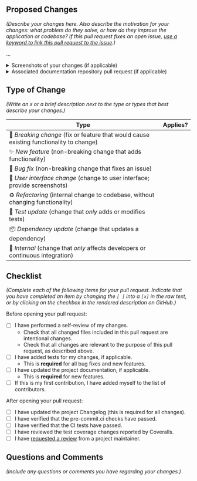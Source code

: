 ## Proposed Changes
*(Describe your changes here. Also describe the motivation for your changes: what problem do they solve, or how do they improve the application or codebase? If this pull request fixes an open issue, [use a keyword to link this pull request to the issue](https://docs.github.com/en/issues/tracking-your-work-with-issues/linking-a-pull-request-to-an-issue#linking-a-pull-request-to-an-issue-using-a-keyword).)*

...

<details>
<summary>Screenshots of your changes (if applicable)</summary>

</details>

<details>
<summary>Associated documentation repository pull request (if applicable)</summary>

[Associated documentation repository](https://github.com/MarkUsProject/Wiki)

</details>

## Type of Change
*(Write an `X` or a brief description next to the type or types that best describe your changes.)*

| Type                                                                                    | Applies? |
|-----------------------------------------------------------------------------------------|----------|
| 🚨 *Breaking change* (fix or feature that would cause existing functionality to change) |          |
| ✨ *New feature* (non-breaking change that adds functionality)                          |          |
| 🐛 *Bug fix* (non-breaking change that fixes an issue)                                  |          |
| 🎨 *User interface change* (change to user interface; provide screenshots)              |          |
| ♻️ *Refactoring* (internal change to codebase, without changing functionality)          |          |
| 🚦 *Test update* (change that *only* adds or modifies tests)                            |          |
| 📦 *Dependency update* (change that updates a dependency)                               |          |
| 🔧 *Internal* (change that *only* affects developers or continuous integration)         |          |


## Checklist
*(Complete each of the following items for your pull request. Indicate that you have completed an item by changing the `[ ]` into a `[x]` in the raw text, or by clicking on the checkbox in the rendered description on GitHub.)*

Before opening your pull request:

- [ ] I have performed a self-review of my changes.
  - Check that all changed files included in this pull request are intentional changes.
  - Check that all changes are relevant to the purpose of this pull request, as described above.
- [ ] I have added tests for my changes, if applicable.
  - This is **required** for all bug fixes and new features.
- [ ] I have updated the project documentation, if applicable.
  - This is **required** for new features.
- [ ] If this is my first contribution, I have added myself to the list of contributors.

After opening your pull request:

- [ ] I have updated the project Changelog (this is required for all changes).
- [ ] I have verified that the pre-commit.ci checks have passed.
- [ ] I have verified that the CI tests have passed.
- [ ] I have reviewed the test coverage changes reported by Coveralls.
- [ ] I have [requested a review](https://docs.github.com/en/pull-requests/collaborating-with-pull-requests/proposing-changes-to-your-work-with-pull-requests/requesting-a-pull-request-review) from a project maintainer.

## Questions and Comments
*(Include any questions or comments you have regarding your changes.)*
